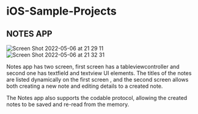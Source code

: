 # iOS-Sample-Projects


## NOTES APP

![Screen Shot 2022-05-06 at 21 29 11](https://user-images.githubusercontent.com/66536211/167197893-fe0a708f-427f-4565-9fd9-ef90e437a488.png)
![Screen Shot 2022-05-06 at 21 32 31](https://user-images.githubusercontent.com/66536211/167197900-841a12fc-451f-40a6-b15f-cabcce542927.png)


Notes app has two screen, first screen has a tableviewcontroller and second one has textfield and textview UI elements. 
The titles of the notes are listed dynamically on the first screen , and the second screen allows both creating a new note and 
editing details to a created note.

The Notes app also supports the codable protocol, allowing the created notes to be saved and re-read from the memory.
